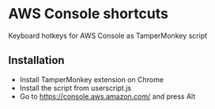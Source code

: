 # AWS Console shortcuts
Keyboard hotkeys for AWS Console as TamperMonkey script

## Installation
* Install TamperMonkey extension on Chrome
* Install the script from userscript.js
* Go to https://console.aws.amazon.com/ and press Alt
